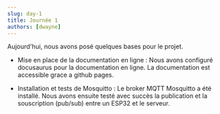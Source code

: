 ```yaml
---
slug: day-1
title: Journée 1
authors: [dwayne]
---
```


<!-- truncate -->

Aujourd'hui, nous avons posé quelques bases pour le projet.

- Mise en place de la documentation en ligne : Nous avons configuré docusaurus pour la documentation en ligne. La documentation est accessible grace a github pages.

- Installation et tests de Mosquitto : Le broker MQTT Mosquitto a été installé. Nous avons ensuite testé avec succès la publication et la souscription (pub/sub) entre un ESP32 et le serveur.